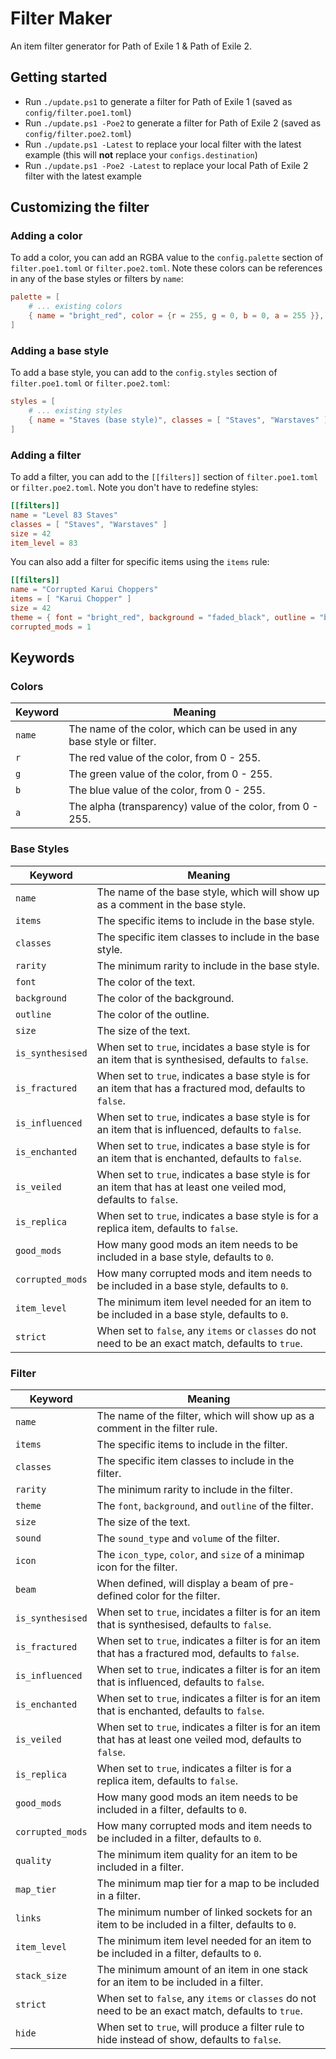 # Filter Maker
An item filter generator for Path of Exile 1 & Path of Exile 2.

## Getting started
- Run `./update.ps1` to generate a filter for Path of Exile 1 (saved as `config/filter.poe1.toml`)
- Run `./update.ps1 -Poe2` to generate a filter for Path of Exile 2 (saved as `config/filter.poe2.toml`)
- Run `./update.ps1 -Latest` to replace your local filter with the latest example (this will **not** replace your `configs.destination`)
- Run `./update.ps1 -Poe2 -Latest` to replace your local Path of Exile 2 filter with the latest example

## Customizing the filter
### Adding a color
To add a color, you can add an RGBA value to the `config.palette` section of `filter.poe1.toml` or `filter.poe2.toml`. Note these colors can be references in any of the base styles or filters by `name`:
```toml
palette = [
    # ... existing colors
    { name = "bright_red", color = {r = 255, g = 0, b = 0, a = 255 }},
]
```

### Adding a base style
To add a base style, you can add to the `config.styles` section of `filter.poe1.toml` or `filter.poe2.toml`:
```toml
styles = [
    # ... existing styles
    { name = "Staves (base style)", classes = [ "Staves", "Warstaves" ], font = "white", background = "bright_red", size = 32 },
]
```

### Adding a filter
To add a filter, you can add to the `[[filters]]` section of `filter.poe1.toml` or `filter.poe2.toml`. Note you don't have to redefine styles:
```toml
[[filters]]
name = "Level 83 Staves"
classes = [ "Staves", "Warstaves" ]
size = 42
item_level = 83
```

You can also add a filter for specific items using the `items` rule:
```toml
[[filters]]
name = "Corrupted Karui Choppers"
items = [ "Karui Chopper" ]
size = 42
theme = { font = "bright_red", background = "faded_black", outline = "bright_red" }
corrupted_mods = 1
```

## Keywords
### Colors
|Keyword|Meaning|
|-|-|
|`name`|The name of the color, which can be used in any base style or filter.|
|`r`|The red value of the color, from 0 - 255.|
|`g`|The green value of the color, from 0 - 255.|
|`b`|The blue value of the color, from 0 - 255.|
|`a`|The alpha (transparency) value of the color, from 0 - 255.|

### Base Styles
|Keyword|Meaning|
|-|-|
|`name`|The name of the base style, which will show up as a comment in the base style.|
|`items`|The specific items to include in the base style.|
|`classes`|The specific item classes to include in the base style.|
|`rarity`|The minimum rarity to include in the base style.|
|`font`|The color of the text.|
|`background`|The color of the background.|
|`outline`|The color of the outline.|
|`size`|The size of the text.|
|`is_synthesised`|When set to `true`, incidates a base style is for an item that is synthesised, defaults to `false`.|
|`is_fractured`|When set to `true`, indicates a base style is for an item that has a fractured mod, defaults to `false`.|
|`is_influenced`|When set to `true`, indicates a base style is for an item that is influenced, defaults to `false`.|
|`is_enchanted`|When set to `true`, indicates a base style is for an item that is enchanted, defaults to `false`.|
|`is_veiled`|When set to `true`, indicates a base style is for an item that has at least one veiled mod, defaults to `false`.|
|`is_replica`|When set to `true`, indicates a base style is for a replica item, defaults to `false`.|
|`good_mods`|How many good mods an item needs to be included in a base style, defaults to `0`.|
|`corrupted_mods`|How many corrupted mods and item needs to be included in a base style, defaults to `0`.|
|`item_level`|The minimum item level needed for an item to be included in a base style, defaults to `0`.|
|`strict`|When set to `false`, any `items` or `classes` do not need to be an exact match, defaults to `true`.|

### Filter
|Keyword|Meaning|
|-|-|
|`name`|The name of the filter, which will show up as a comment in the filter rule.|
|`items`|The specific items to include in the filter.|
|`classes`|The specific item classes to include in the filter.|
|`rarity`|The minimum rarity to include in the filter.|
|`theme`|The `font`, `background`, and `outline` of the filter.|
|`size`|The size of the text.|
|`sound`|The `sound_type` and `volume` of the filter.|
|`icon`|The `icon_type`, `color`, and `size` of a minimap icon for the filter.|
|`beam`|When defined, will display a beam of pre-defined color for the filter.|
|`is_synthesised`|When set to `true`, incidates a filter is for an item that is synthesised, defaults to `false`.|
|`is_fractured`|When set to `true`, indicates a filter is for an item that has a fractured mod, defaults to `false`.|
|`is_influenced`|When set to `true`, indicates a filter is for an item that is influenced, defaults to `false`.|
|`is_enchanted`|When set to `true`, indicates a filter is for an item that is enchanted, defaults to `false`.|
|`is_veiled`|When set to `true`, indicates a filter is for an item that has at least one veiled mod, defaults to `false`.|
|`is_replica`|When set to `true`, indicates a filter is for a replica item, defaults to `false`.|
|`good_mods`|How many good mods an item needs to be included in a filter, defaults to `0`.|
|`corrupted_mods`|How many corrupted mods and item needs to be included in a filter, defaults to `0`.|
|`quality`|The minimum item quality for an item to be included in a filter.|
|`map_tier`|The minimum map tier for a map to be included in a filter.|
|`links`|The minimum number of linked sockets for an item to be included in a filter, defaults to `0`.|
|`item_level`|The minimum item level needed for an item to be included in a filter, defaults to `0`.|
|`stack_size`|The minimum amount of an item in one stack for an item to be included in a filter.|
|`strict`|When set to `false`, any `items` or `classes` do not need to be an exact match, defaults to `true`.|
|`hide`|When set to `true`, will produce a filter rule to hide instead of show, defaults to `false`.|
